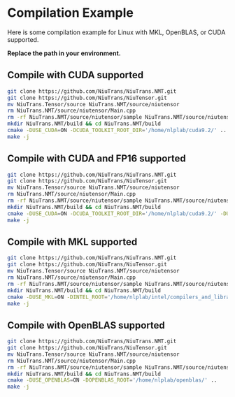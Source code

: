 # Compilation Example

Here is some compilation example for Linux with MKL, OpenBLAS, or CUDA supported. 

**Replace the path in your environment.**


## Compile with CUDA supported

```bash
git clone https://github.com/NiuTrans/NiuTrans.NMT.git
git clone https://github.com/NiuTrans/NiuTensor.git
mv NiuTrans.Tensor/source NiuTrans.NMT/source/niutensor
rm NiuTrans.NMT/source/niutensor/Main.cpp
rm -rf NiuTrans.NMT/source/niutensor/sample NiuTrans.NMT/source/niutensor/tensor/test
mkdir NiuTrans.NMT/build && cd NiuTrans.NMT/build
cmake -DUSE_CUDA=ON -DCUDA_TOOLKIT_ROOT_DIR='/home/nlplab/cuda9.2/' ..
make -j
```

## Compile with CUDA and FP16 supported


```bash
git clone https://github.com/NiuTrans/NiuTrans.NMT.git
git clone https://github.com/NiuTrans/NiuTensor.git
mv NiuTrans.Tensor/source NiuTrans.NMT/source/niutensor
rm NiuTrans.NMT/source/niutensor/Main.cpp
rm -rf NiuTrans.NMT/source/niutensor/sample NiuTrans.NMT/source/niutensor/tensor/test
mkdir NiuTrans.NMT/build && cd NiuTrans.NMT/build
cmake -DUSE_CUDA=ON -DCUDA_TOOLKIT_ROOT_DIR='/home/nlplab/cuda9.2/' -DUSE_FP16=ON ..
make -j
```

## Compile with MKL supported


```bash
git clone https://github.com/NiuTrans/NiuTrans.NMT.git
git clone https://github.com/NiuTrans/NiuTensor.git
mv NiuTrans.Tensor/source NiuTrans.NMT/source/niutensor
rm NiuTrans.NMT/source/niutensor/Main.cpp
rm -rf NiuTrans.NMT/source/niutensor/sample NiuTrans.NMT/source/niutensor/tensor/test
mkdir NiuTrans.NMT/build && cd NiuTrans.NMT/build
cmake -DUSE_MKL=ON -DINTEL_ROOT='/home/nlplab/intel/compilers_and_libraries_2020.2.254/linux' ..
make -j
```

## Compile with OpenBLAS supported


```bash
git clone https://github.com/NiuTrans/NiuTrans.NMT.git
git clone https://github.com/NiuTrans/NiuTensor.git
mv NiuTrans.Tensor/source NiuTrans.NMT/source/niutensor
rm NiuTrans.NMT/source/niutensor/Main.cpp
rm -rf NiuTrans.NMT/source/niutensor/sample NiuTrans.NMT/source/niutensor/tensor/test
mkdir NiuTrans.NMT/build && cd NiuTrans.NMT/build
cmake -DUSE_OPENBLAS=ON -DOPENBLAS_ROOT='/home/nlplab/openblas/' ..
make -j
```

